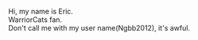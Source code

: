 Hi, my name is Eric.<br>
WarriorCats fan.<br>
Don't call me with my user name(Ngbb2012), it's awful.


<!---
ngbb2012/ngbb2012 is a ✨ special ✨ repository because its `README.md` (this file) appears on your GitHub profile.
You can click the Preview link to take a look at your changes.
--->
